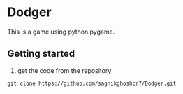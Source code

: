 # Dodger
This is a game using python pygame.

## Getting started

1. get the code from the repository
```
git clone https://github.com/sagnikghoshcr7/Dodger.git
```
<!--
2. install OpenCV python package by the following command if previously not installed
```
pip install opencv
```

3. Finally run the face_detector.py file and enjoy 😉

![](https://github.com/sagnikghoshcr7/images/blob/master/Face%20Recognition.gif)
-->
